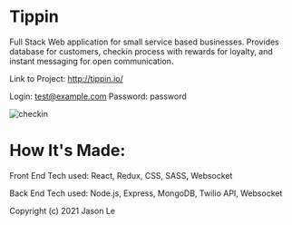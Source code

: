 # Tippin
Full Stack Web application for small service based businesses. Provides database for customers, checkin process with rewards for loyalty, and instant messaging for open communication.

Link to Project: http://tippin.io/

Login: test@example.com Password: password

![checkin](https://user-images.githubusercontent.com/11216742/173740397-5c3c2fcf-c5a7-44ff-ac22-507332c5db40.png)

# How It's Made:

Front End
Tech used: React, Redux, CSS, SASS, Websocket

Back End
Tech used: Node.js, Express, MongoDB, Twilio API, Websocket

Copyright (c) 2021 Jason Le
